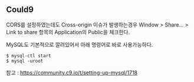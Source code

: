 ## Could9


CORS를 설정하였는데도 Cross-origin 이슈가 발생하는경우
Window > Share... > Link to share 항목의 Application의 Public을 체크한다.

MySQL도 기본적으로 깔려있어서 아래 명령어로 바로 사용가능하다.
```
$ mysql-ctl start
$ mysql -uroot
```
참고 : https://community.c9.io/t/setting-up-mysql/1718
